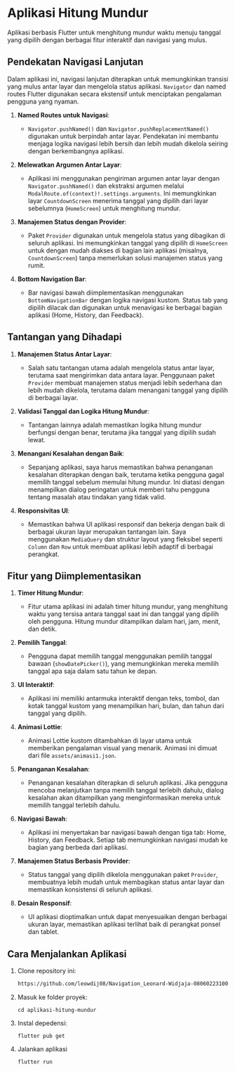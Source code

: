 # Aplikasi Hitung Mundur

Aplikasi berbasis Flutter untuk menghitung mundur waktu menuju tanggal yang dipilih dengan berbagai fitur interaktif dan navigasi yang mulus.

## Pendekatan Navigasi Lanjutan

Dalam aplikasi ini, navigasi lanjutan diterapkan untuk memungkinkan transisi yang mulus antar layar dan mengelola status aplikasi. `Navigator` dan named routes Flutter digunakan secara ekstensif untuk menciptakan pengalaman pengguna yang nyaman.

1. **Named Routes untuk Navigasi**:
   - `Navigator.pushNamed()` dan `Navigator.pushReplacementNamed()` digunakan untuk berpindah antar layar. Pendekatan ini membantu menjaga logika navigasi lebih bersih dan lebih mudah dikelola seiring dengan berkembangnya aplikasi.

2. **Melewatkan Argumen Antar Layar**:
   - Aplikasi ini menggunakan pengiriman argumen antar layar dengan `Navigator.pushNamed()` dan ekstraksi argumen melalui `ModalRoute.of(context)!.settings.arguments`. Ini memungkinkan layar `CountdownScreen` menerima tanggal yang dipilih dari layar sebelumnya (`HomeScreen`) untuk menghitung mundur.

3. **Manajemen Status dengan Provider**:
   - Paket `Provider` digunakan untuk mengelola status yang dibagikan di seluruh aplikasi. Ini memungkinkan tanggal yang dipilih di `HomeScreen` untuk dengan mudah diakses di bagian lain aplikasi (misalnya, `CountdownScreen`) tanpa memerlukan solusi manajemen status yang rumit.

4. **Bottom Navigation Bar**:
   - Bar navigasi bawah diimplementasikan menggunakan `BottomNavigationBar` dengan logika navigasi kustom. Status tab yang dipilih dilacak dan digunakan untuk menavigasi ke berbagai bagian aplikasi (Home, History, dan Feedback).

## Tantangan yang Dihadapi

1. **Manajemen Status Antar Layar**:
   - Salah satu tantangan utama adalah mengelola status antar layar, terutama saat mengirimkan data antara layar. Penggunaan paket `Provider` membuat manajemen status menjadi lebih sederhana dan lebih mudah dikelola, terutama dalam menangani tanggal yang dipilih di berbagai layar.

2. **Validasi Tanggal dan Logika Hitung Mundur**:
   - Tantangan lainnya adalah memastikan logika hitung mundur berfungsi dengan benar, terutama jika tanggal yang dipilih sudah lewat.

3. **Menangani Kesalahan dengan Baik**:
   - Sepanjang aplikasi, saya harus memastikan bahwa penanganan kesalahan diterapkan dengan baik, terutama ketika pengguna gagal memilih tanggal sebelum memulai hitung mundur. Ini diatasi dengan menampilkan dialog peringatan untuk memberi tahu pengguna tentang masalah atau tindakan yang tidak valid.

4. **Responsivitas UI**:
   - Memastikan bahwa UI aplikasi responsif dan bekerja dengan baik di berbagai ukuran layar merupakan tantangan lain. Saya menggunakan `MediaQuery` dan struktur layout yang fleksibel seperti `Column` dan `Row` untuk membuat aplikasi lebih adaptif di berbagai perangkat.

## Fitur yang Diimplementasikan

1. **Timer Hitung Mundur**:
   - Fitur utama aplikasi ini adalah timer hitung mundur, yang menghitung waktu yang tersisa antara tanggal saat ini dan tanggal yang dipilih oleh pengguna. Hitung mundur ditampilkan dalam hari, jam, menit, dan detik.

2. **Pemilih Tanggal**:
   - Pengguna dapat memilih tanggal menggunakan pemilih tanggal bawaan (`showDatePicker()`), yang memungkinkan mereka memilih tanggal apa saja dalam satu tahun ke depan.

3. **UI Interaktif**:
   - Aplikasi ini memiliki antarmuka interaktif dengan teks, tombol, dan kotak tanggal kustom yang menampilkan hari, bulan, dan tahun dari tanggal yang dipilih.

4. **Animasi Lottie**:
   - Animasi Lottie kustom ditambahkan di layar utama untuk memberikan pengalaman visual yang menarik. Animasi ini dimuat dari file `assets/animasi1.json`.

5. **Penanganan Kesalahan**:
   - Penanganan kesalahan diterapkan di seluruh aplikasi. Jika pengguna mencoba melanjutkan tanpa memilih tanggal terlebih dahulu, dialog kesalahan akan ditampilkan yang menginformasikan mereka untuk memilih tanggal terlebih dahulu.

6. **Navigasi Bawah**:
   - Aplikasi ini menyertakan bar navigasi bawah dengan tiga tab: Home, History, dan Feedback. Setiap tab memungkinkan navigasi mudah ke bagian yang berbeda dari aplikasi.

7. **Manajemen Status Berbasis Provider**:
   - Status tanggal yang dipilih dikelola menggunakan paket `Provider`, membuatnya lebih mudah untuk membagikan status antar layar dan memastikan konsistensi di seluruh aplikasi.

8. **Desain Responsif**:
   - UI aplikasi dioptimalkan untuk dapat menyesuaikan dengan berbagai ukuran layar, memastikan aplikasi terlihat baik di perangkat ponsel dan tablet.

## Cara Menjalankan Aplikasi

1. Clone repository ini:

   ```bash
   https://github.com/leowdij08/Navigation_Leonard-Widjaja-0806022310008.git

2. Masuk ke folder proyek:
   ```
   cd aplikasi-hitung-mundur

3. Instal depedensi:
   ```
   flutter pub get

4. Jalankan aplikasi
   ```
   flutter run
